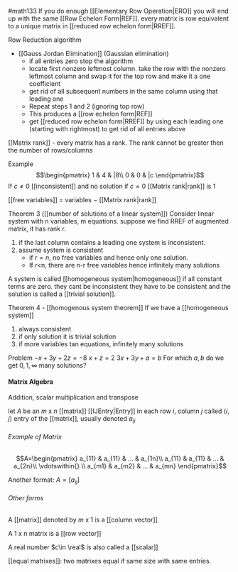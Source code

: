 #math133 
If you do enough [[Elementary Row Operation|ERO]] you will end up with the same [[Row Echelon Form|REF]]. every matrix is row equivalent to a unique matrix in [[reduced row echelon form|RREF]].

Row Reduction algorithm
- [[Gauss Jordan Elimination]] (Gaussian elimination)
	- if all entries zero stop the algorithm
	- locate first nonzero leftmost column. take the row with the nonzero leftmost column and swap it for the top row and make it a one coefficient
	- get rid of all subsequent numbers in the same column using that leading one
	- Repeat steps 1 and 2 (ignoring top row)
	- This produces a [[row echelon form|REF]]
	- get [[reduced row echelon form|RREF]] by using each leading one (starting with rightmost) to get rid of all entries above

[[Matrix rank]] - every matrix has a rank. The rank cannot be greater then the number of rows/columns

Example
$$\begin{pmatrix}  
1 & 4 & |8\\  
0 & 0 & |c  
\end{pmatrix}$$
If $c\ne 0$ [[inconsistent]] and no solution
if $c=0$ [[Matrix rank|rank]] is 1

[[free variables]] $=$ variables $-$ [[Matrix rank|rank]]

Theorem 3 ([[number of solutions of a linear system]])
Consider linear system with n variables, m equations. suppose we find RREF of augmented matrix, it has rank r. 
1. if the last column contains a leading one system is inconsistent.
2. assume system is consistent
	- if $r=n$, no free variables and hence only one solution.
	- If r<n, there are n-r free variables hence infinitely many solutions

A system is called [[homogeneous system|homogeneous]] if all constant terms are zero. they cant be inconsistent they have to be consistent and the solution is called a [[trivial solution]]. 

Theorem 4 - [[homogenous system theorem]]
If we have a [[homogeneous system]]
1. always consistent
2. if only solution it is trivial solution
3. if more variables tan equations, infinitely many solutions

Problem
$-x +3y +2z=-8$
$x     +z=2$
$3x+3y+a=b$
For which $a,b$ do we get $0, 1, \infty$ many solutions?

#### Matrix Algebra
Addition, scalar multiplication and transpose

let $A$ be an $m$ x $n$ [[matrix]]
[[IJEntry|Entry]] in each row $i$, column $j$ called $(i,j)$ entry of the [[matrix]], usually denoted $a_{ij}$

###### Example of Matrix
$$A=\begin{pmatrix}  
a_{11} & a_{11} & ... & a_{1n}\\  
a_{11} & a_{11} & ... & a_{2n}\\
\vdotswithin{} \\
a_{m1} & a_{m2} & ... & a_{mn}
\end{pmatrix}$$

Another format:
$A=[a_{ij}]$

###### Other forms
A [[matrix]] denoted by $m$ x $1$ is a [[column vector]]

A 1 x n matrix is a [[row vector]]

A real number $c\in \real$ is also called a [[scalar]]

[[equal matrixes]]: two matrixes equal if same size with same entries.